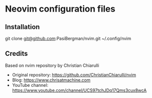 # Neovim configuration files

## Installation

git clone git@github.com:PasiBergman/nvim.git ~/.config/nvim

## Credits

Based on nvim repository by Christian Chiarulli

- Original repository: https://github.com/ChristianChiarulli/nvim
- Blog: https://www.chrisatmachine.com
- YouTube channel: https://www.youtube.com/channel/UCS97tchJDq17Qms3cux8wcA
